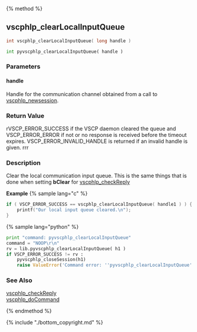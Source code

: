 
{% method %}
## vscphlp_clearLocalInputQueue

```c
int vscphlp_clearLocalInputQueue( long handle )
```

```python
int pyvscphlp_clearLocalInputQueue( handle )
```

### Parameters

#### handle
Handle for the communication channel obtained from a call to [vscphlp_newsession](vscphlp_newsession.md).

### Return Value
rVSCP_ERROR_SUCCESS if the VSCP daemon cleared the queue and VSCP_ERROR_ERROR if not or no response is received before the timeout expires. VSCP_ERROR_INVALID_HANDLE is returned if an invalid handle is given. rrr

### Description
Clear the local communication input queue. This is the same things that is done when setting **bClear** for [vscphlp_checkReply](vscphlp_checkreply)

**Example** {% sample lang="c" %}

```c
if ( VSCP_ERROR_SUCCESS == vscphlp_clearLocalInputQueue( handle1 ) ) {
    printf("Our local input queue cleared.\n");   
}
```

{% sample lang="python" %}

```python
print "command: pyvscphlp_clearLocalInputQueue"
command = "NOOP\r\n"
rv = lib.pyvscphlp_clearLocalInputQueue( h1 )
if VSCP_ERROR_SUCCESS != rv :
    pyvscphlp_closeSession(h1)
    raise ValueError('Command error: ''pyvscphlp_clearLocalInputQueue''  Error code=%d' % rv )
```

### See Also
[vscphlp_checkReply](vscphlp_checkreply)  
[vscphlp_doCommand](vscphlp_docommand.md)

{% endmethod %}

{% include "./bottom_copyright.md" %}